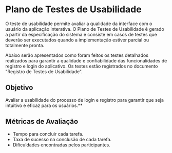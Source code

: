 # Plano de Testes de Usabilidade

O teste de usabilidade permite avaliar a qualidade da interface com o usuário da aplicação interativa. O Plano de Testes de Usabilidade é gerado a partir da especificação do sistema e consiste em casos de testes que deverão ser executados quando a implementação estiver parcial ou totalmente pronta.

Abaixo serão apresentados como foram feitos os testes detalhados realizados para garantir a qualidade e confiabilidade das funcionalidades de registro e login do aplicativo. Os testes estão registrados no documento "Registro de Testes de Usabilidade".

## Objetivo
Avaliar a usabilidade do processo de login e registro para garantir que seja intuitivo e eficaz para os usuários.**

## Métricas de Avaliação
- Tempo para concluir cada tarefa.<br>
- Taxa de sucesso na conclusão de cada tarefa.<br>
- Dificuldades encontradas pelos participantes.<br>
